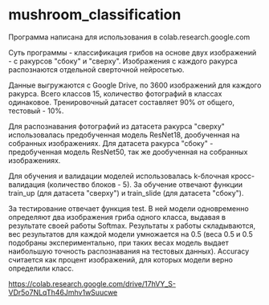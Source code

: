 # mushroom_classification

Программа написана для использования в colab.research.google.com

Суть программы - классификация грибов на основе двух изображений - с ракурсов "сбоку" и "сверху". Изображения с каждого ракурса распознаются отдельной сверточной нейросетью. 

Данные выгружаются с Google Drive, по 3600 изображений для каждого ракурса. Всего классов 15, количество фотографий в классах одинаковое. Тренировочный датасет составляет 90% от общего, тестовый - 10%.

Для распознавания фотографий из датасета ракурса "сверху" использовалась предобученная модель ResNet18, дообученная на собранных изображениях. Для датасета ракурса "сбоку" - предобученная модель ResNet50, так же дообученная на собранных изображениях.

Для обучения и валидации моделей использовалась k-блочная кросс-валидация (количество блоков - 5). За обучение отвечают функции train_up (для датасета "сверху") и train_slide (для датасета "сбоку"). 

За тестирование отвечает функция test. В ней модели одновременно определяют два изображения гриба одного класса, выдавая в результате своей работы Softmax. Результаты х работы складываются, вес результатов для каждой модели умножается на 0.5 (веса 0.5 и 0.5 подобраны экспериментально, при таких весах модель выдает наибольшую точность распознавания на тестовых данных). Accuracy считается как процент изображений, для которых модели верно определили класс. 

https://colab.research.google.com/drive/17hVY_S-VDr5o7NLqTh46Jmhv1wSuucwe
